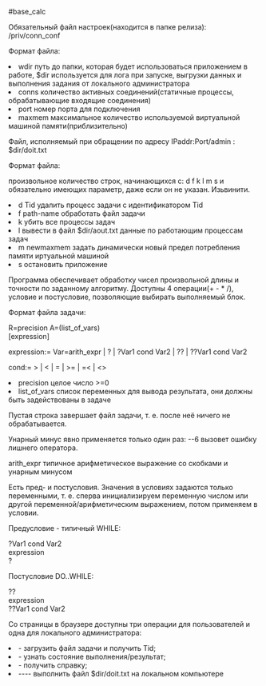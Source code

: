 #base_calc

Обязательный файл настроек(находится в папке релиза): /priv/conn_conf

Формат файла:

<li> wdir путь до папки, которая будет использоваться приложением в работе, $dir используется для лога при запуске, выгрузки данных и выполнения задания от локального администратора
<li> conns количество активных соединений(статичные процессы, обрабатывающие входящие соединения)
<li> port номер порта для подключения
<li> maxmem максимальное количество используемой виртуальной машиной памяти(приблизительно)

Файл, исполняемый при обращении по адресу IPaddr:Port/admin : $dir/doit.txt
  
Формат файла:
  
произвольное количество строк, начинающихся с: d f k l m s и обязательно имеющих параметр, даже если он не указан. Изьвинити.
  
<li> d Tid удалить процесс задачи с идентификатором Tid
<li> f path-name обработать файл задачи
<li> k убить все процессы задач
<li> l вывести в файл $dir/aout.txt данные по работающим процессам задач
<li> m newmaxmem задать динамически новый предел потребления памяти иртуальной машиной
<li> s остановить приложение

Программа обеспечивает обработку чисел произвольной длины и точности по заданному алгоритму. Доступны 4 операции(+ - * /), условие и постусловие, позволяющие выбирать выполняемый блок.

Формат файла задачи:

R=precision A=(list_of_vars)
  <br>
[expression]

expression:= Var=arith_expr | ? | ?Var1 cond Var2 | ?? | ??Var1 cond Var2

cond:= > | < | = | >= | =< | <>

<li> precision целое число >=0
<li> list_of_vars список переменных для вывода результата, они должны быть задействованы в задаче
  
Пустая строка завершает файл задачи, т. е. после неё ничего не обрабатывается.

Унарный минус явно применяется только один раз: --6 вызовет ошибку лишнего оператора.

arith_expr типичное арифметическое выражение со скобками и унарным минусом

Есть пред- и постусловия. Значения в условиях задаются только переменными, т. е. сперва инициализируем переменную числом или другой переменной/арифметическим выражением, потом применяем в условии.
  
Предусловие - типичный WHILE:

 ?Var1 cond Var2
  <br>
 expression
  <br>
 ?

Постусловие DO..WHILE:

 ??
  <br>
 expression
  <br>
 ??Var1 cond Var2

Со страницы в браузере доступны три операции для пользователей и одна для локального администратора:
  
<li> - загрузить файл задачи и получить Tid;
<li> - узнать состояние выполнения/результат;
<li> - получить справку;
<li> ---- выполнить файл $dir/doit.txt на локальном компьютере

